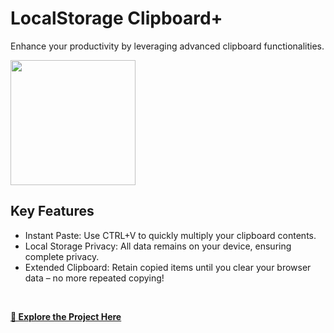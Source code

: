 # LocalStorage Clipboard+
Enhance your productivity by leveraging advanced clipboard functionalities.
<br>

<img src="https://github.com/tobwil/markdown_content/assets/72387477/84577c0f-ef78-4280-97a5-03c4630eab5c" width="200" height="200">
<br>

## Key Features

* Instant Paste: Use CTRL+V to quickly multiply your clipboard contents.
* Local Storage Privacy: All data remains on your device, ensuring complete privacy.
* Extended Clipboard: Retain copied items until you clear your browser data – no more repeated copying!
<br>

**[🔗 Explore the Project Here](https://a.picoapps.xyz/administration-deal)**

